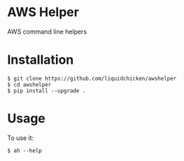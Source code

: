 # AWS Helper

AWS command line helpers


# Installation

    $ git clone https://github.com/liquidchicken/awshelper
    $ cd awshelper
    $ pip install --upgrade .


# Usage

To use it:

    $ ah --help

